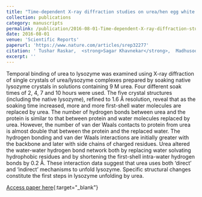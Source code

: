 ```yaml
---
title: "Time-dependent X-ray diffraction studies on urea/hen egg white lysozyme complexes reveal structural changes that indicate onset of denaturation"
collection: publications
category: manuscripts
permalink: /publication/2016-08-01-Time-dependent-X-ray-diffraction-studies-on-ureahen-egg-white-lysozyme-complexes-reveal-structural-changes-that-indicate-onset-of-denaturation
date: 2016-08-01
venue: 'Scientific Reports'
paperurl: 'https://www.nature.com/articles/srep32277'
citation: ' Tushar Raskar,  <strong>Sagar Khavnekar</strong>,  Madhusoodan Hosur, &quot;Time-dependent X-ray diffraction studies on urea/hen egg white lysozyme complexes reveal structural changes that indicate onset of denaturation.&quot; Scientific Reports, 2016.'
excerpt: ''
---
```


Temporal binding of urea to lysozyme was examined using X-ray diffraction of single crystals of urea/lysozyme complexes prepared by soaking native lysozyme crystals in solutions containing 9 M urea. Four different soak times of 2, 4, 7 and 10 hours were used. The five crystal structures (including the native lysozyme), refined to 1.6 Å resolution, reveal that as the soaking time increased, more and more first-shell water molecules are replaced by urea. The number of hydrogen bonds between urea and the protein is similar to that between protein and water molecules replaced by urea. However, the number of van der Waals contacts to protein from urea is almost double that between the protein and the replaced water. The hydrogen bonding and van der Waals interactions are initially greater with the backbone and later with side chains of charged residues. Urea altered the water-water hydrogen bond network both by replacing water solvating hydrophobic residues and by shortening the first-shell intra-water hydrogen bonds by 0.2 Å. These interaction data suggest that urea uses both ‘direct’ and ‘indirect’ mechanisms to unfold lysozyme. Specific structural changes constitute the first steps in lysozyme unfolding by urea.

[Access paper here](https://www.nature.com/articles/srep32277){:target="_blank"}
